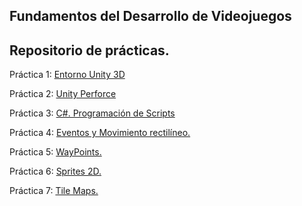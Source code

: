 ## Fundamentos del Desarrollo de Videojuegos
## Repositorio de prácticas.

Práctica 1: [Entorno Unity 3D](https://github.com/Jav1er98/FDV_Practica1)

Práctica 2: [Unity Perforce](https://github.com/Jav1er98/FDV_Practica2)

Práctica 3: [C#. Programación de Scripts](https://github.com/Jav1er98/FDV_Practica3)

Práctica 4: [Eventos y Movimiento rectilíneo.](https://github.com/Jav1er98/FDV_Practica4)

Práctica 5: [WayPoints.](https://github.com/Jav1er98/FDV_Practica5)

Práctica 6: [Sprites 2D.](https://github.com/Jav1er98/FDV_Practica6)

Práctica 7: [Tile Maps.](https://github.com/Jav1er98/FDV_Practica7)
